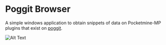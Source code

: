 # Poggit Browser

A simple windows application to obtain snippets of data on Pocketmine-MP plugins that exist on [poggit](https://poggit.pmmp.io/).

![Alt Text](https://media.giphy.com/media/vFKqnCdLPNOKc/giphy.gif)
